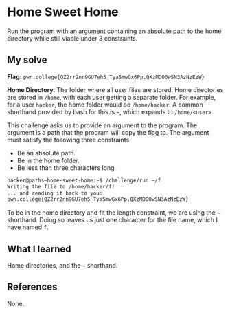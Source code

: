 # Home Sweet Home
Run the program with an argument containing an absolute path to the home directory while still viable under 3 constraints.

## My solve
**Flag:** `pwn.college{QZ2rr2nn9GU7eh5_TyaSmwGx6Pp.QXzMDO0wSN3AzNzEzW}`

**Home Directory**: The folder where all user files are stored. Home directories are stored in `/home`, with each user getting a separate folder. For example, for a user `hacker`, the home folder would be `/home/hacker`.
A common shorthand provided by bash for this is `~`, which expands to `/home/<user>`.

This challenge asks us to provide an argument to the program. The argument is a path that the program will copy the flag to. The argument must satisfy the following three constraints:
- Be an absolute path.
- Be in the home folder.
- Be less than three characters long.

```bash
hacker@paths~home-sweet-home:~$ /challenge/run ~/f
Writing the file to /home/hacker/f!
... and reading it back to you:
pwn.college{QZ2rr2nn9GU7eh5_TyaSmwGx6Pp.QXzMDO0wSN3AzNzEzW}
```

To be in the home directory and fit the length constraint, we are using the `~` shorthand. Doing so leaves us just one character for the file name, which I have named `f`.
## What I learned
Home directories, and the `~` shorthand.

## References 
None.